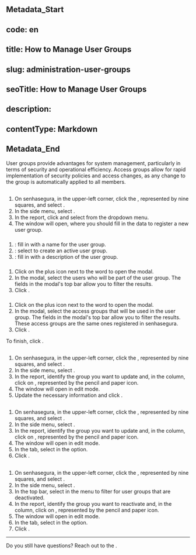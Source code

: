 ## Metadata_Start 
## code: en
## title: How to Manage User Groups 
## slug: administration-user-groups 
## seoTitle: How to Manage User Groups 
## description:  
## contentType: Markdown 
## Metadata_End
User groups provide advantages for system management, particularly in terms of security and operational efficiency. Access groups allow for rapid implementation of security policies and access changes, as any change to the group is automatically applied to all members.

## 

1. On senhasegura, in the upper-left corner, click the , represented by nine squares, and select .  
2. In the side menu, select .  
3. In the  report, click  and select  from the dropdown menu.  
4. The  window will open, where you should fill in the data to register a new user group.

### 

1. : fill in with a name for the user group.  
2. : select  to create an active user group.  
3. : fill in with a description of the user group.

### 

1. Click on the plus icon next to the word  to open the  modal.  
2. In the modal, select the users who will be part of the user group. The fields in the modal's top bar allow you to filter the results.  
3. Click .

### 

1. Click on the plus icon next to the word  to open the  modal.  
2. In the modal, select the access groups that will be used in the user group.  The fields in the modal's top bar allow you to filter the results. These access groups are the same ones registered in senhasegura.  
3. Click .

To finish, click .

## 

1. On senhasegura, in the upper-left corner, click the , represented by nine squares, and select .  
2. In the side menu, select .  
3. In the  report, identify the group you want to update and, in the  column, click on , represented by the pencil and paper icon.  
4. The  window will open in edit mode.  
5. Update the necessary information and click .

## 

1. On senhasegura, in the upper-left corner, click the , represented by nine squares, and select .  
2. In the side menu, select .  
3. In the  report, identify the group you want to update and, in the  column, click on , represented by the pencil and paper icon.  
4. The  window will open in edit mode.  
5. In the  tab, select  in the  option.  
6. Click .

## 

1. On senhasegura, in the upper-left corner, click the , represented by nine squares, and select .  
2. In the side menu, select .  
3. In the top bar, select  in the  menu to filter for user groups that are deactivated.  
4. In the  report, identify the group you want to reactivate and, in the  column, click on , represented by the pencil and paper icon.  
5. The  window will open in edit mode.  
6. In the  tab, select  in the  option.  
7. Click .

---

Do you still have questions? Reach out to the .